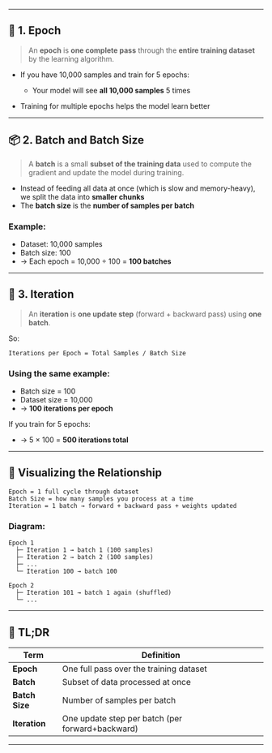 

---

## 🧠 1. **Epoch**

> An **epoch** is **one complete pass** through the **entire training dataset** by the learning algorithm.

* If you have 10,000 samples and train for 5 epochs:

  * Your model will see **all 10,000 samples** 5 times
* Training for multiple epochs helps the model learn better

---

## 📦 2. **Batch** and **Batch Size**

> A **batch** is a small **subset of the training data** used to compute the gradient and update the model during training.

* Instead of feeding all data at once (which is slow and memory-heavy), we split the data into **smaller chunks**
* The **batch size** is the **number of samples per batch**

### Example:

* Dataset: 10,000 samples
* Batch size: 100
* → Each epoch = 10,000 ÷ 100 = **100 batches**

---

## 🔁 3. **Iteration**

> An **iteration** is **one update step** (forward + backward pass) using **one batch**.

So:

```
Iterations per Epoch = Total Samples / Batch Size
```

### Using the same example:

* Batch size = 100
* Dataset size = 10,000
* → **100 iterations per epoch**

If you train for 5 epochs:

* → 5 × 100 = **500 iterations total**

---

## 🔁 Visualizing the Relationship

```
Epoch = 1 full cycle through dataset
Batch Size = how many samples you process at a time
Iteration = 1 batch → forward + backward pass + weights updated
```

### Diagram:

```
Epoch 1
  ├─ Iteration 1 → batch 1 (100 samples)
  ├─ Iteration 2 → batch 2 (100 samples)
  ├─ ...
  └─ Iteration 100 → batch 100

Epoch 2
  ├─ Iteration 101 → batch 1 again (shuffled)
  └─ ...
```

---

## 🎯 TL;DR

| Term           | Definition                                       |
| -------------- | ------------------------------------------------ |
| **Epoch**      | One full pass over the training dataset          |
| **Batch**      | Subset of data processed at once                 |
| **Batch Size** | Number of samples per batch                      |
| **Iteration**  | One update step per batch (per forward+backward) |

---

